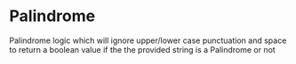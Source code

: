 # Palindrome
Palindrome logic which will ignore upper/lower case punctuation and space to return a boolean value if the the provided string is a Palindrome or not

